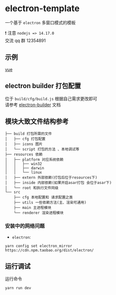 # electron-template

一个基于 `electron` 多窗口模式的模板

❗ 注意 `nodejs => 14.17.0`  
交流 qq 群 12354891

## 示例

[vue](https://github.com/youliso/electron-template-vue)

## electron builder 打包配置

位于 `build/cfg/build.js` 根据自己需求更改即可  
请参考 [electron-builder](https://www.electron.build/) 文档

## 模块大致文件结构参考

```
├── build 打包所需的文件
│   ├── cfg 打包配置
│   ├── icons 图片
│   └── script 打包的方法 、本地调试等
├── resources 依赖
│   ├── platform 对应系统依赖
│   │   ├── win32
│   │   ├── darwin
│   │   └── linux
│   ├── extern 外部依赖(打包后位于resources下)
│   ├── inside 内部依赖(如果开启asar打包 会位于asar下)
│   └── root 和执行文件同级
└── src
    ├── cfg 本地配置和 请求配置之类
    ├── utils 一些依赖方法(主、渲染可通用)
    ├── main 主进程模块
    └── renderer 渲染进程模块
```

### 安装中的网络问题

- `electron`:

```shell
yarn config set electron_mirror https://cdn.npm.taobao.org/dist/electron/
```

## 运行调试

运行命令

```shell
yarn run dev
```

